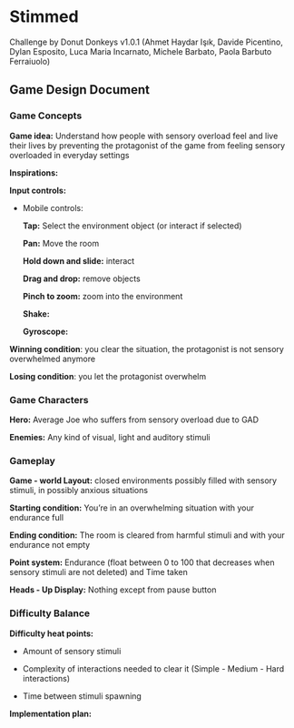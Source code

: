# Stimmed
Challenge by Donut Donkeys v1.0.1 (Ahmet Haydar Işık, Davide Picentino, Dylan Esposito, Luca Maria Incarnato, Michele Barbato, Paola Barbuto Ferraiuolo)

## Game Design Document

### Game Concepts

**Game idea:** Understand how people with sensory overload feel and live their lives by preventing the protagonist of the game from feeling sensory overloaded in everyday settings

**Inspirations:** 

**Input controls:** 

- Mobile controls:
    
    **Tap:** Select the environment object (or interact if selected)
    
    **Pan:** Move the room
    
    **Hold down and slide:** interact
    
    **Drag and drop:** remove objects
    
    **Pinch to zoom:** zoom into the environment
    
    **Shake:** 
    
    **Gyroscope:** 
        

**Winning condition**: you clear the situation, the protagonist is not sensory overwhelmed anymore

**Losing condition**: you let the protagonist overwhelm

### Game Characters

**Hero:** Average Joe who suffers from sensory overload due to GAD

**Enemies:** Any kind of visual, light and auditory stimuli

### Gameplay

**Game - world Layout:** closed environments possibly filled with sensory stimuli, in possibly anxious situations

**Starting condition:** You’re in an overwhelming situation with your endurance full

**Ending condition:** The room is cleared from harmful stimuli and with your endurance not empty

**Point system:** Endurance (float between 0 to 100 that decreases when sensory stimuli are not deleted) and Time taken

**Heads - Up Display:** Nothing except from pause button

### Difficulty Balance

**Difficulty heat points:** 

- Amount of sensory stimuli 

- Complexity of interactions needed to clear it (Simple - Medium - Hard interactions)

- Time between stimuli spawning

**Implementation plan:**

